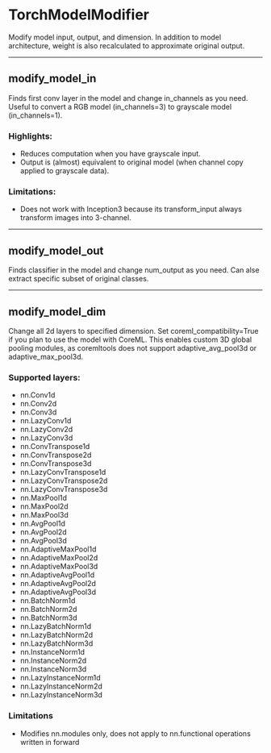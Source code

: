 # TorchModelModifier
Modify model input, output, and dimension.
In addition to model architecture, weight is also recalculated to approximate original output.

---
## modify_model_in
Finds first conv layer in the model and change in_channels as you need. Useful to convert a RGB model (in_channels=3) to grayscale model (in_channels=1).
### Highlights:
- Reduces computation when you have grayscale input.
- Output is (almost) equivalent to original model (when channel copy applied to grayscale data).
### Limitations:
- Does not work with Inception3 because its transform_input always transform images into 3-channel.

---
## modify_model_out
Finds classifier in the model and change num_output as you need. Can alse extract specific subset of original classes.

---
## modify_model_dim
Change all 2d layers to specified dimension.
Set coreml_compatibility=True if you plan to use the model with CoreML. This enables custom 3D global pooling modules, as coremltools does not support adaptive_avg_pool3d or adaptive_max_pool3d.

### Supported layers:
- nn.Conv1d
- nn.Conv2d
- nn.Conv3d
- nn.LazyConv1d
- nn.LazyConv2d
- nn.LazyConv3d
- nn.ConvTranspose1d
- nn.ConvTranspose2d
- nn.ConvTranspose3d
- nn.LazyConvTranspose1d
- nn.LazyConvTranspose2d
- nn.LazyConvTranspose3d
- nn.MaxPool1d
- nn.MaxPool2d
- nn.MaxPool3d
- nn.AvgPool1d
- nn.AvgPool2d
- nn.AvgPool3d
- nn.AdaptiveMaxPool1d
- nn.AdaptiveMaxPool2d
- nn.AdaptiveMaxPool3d
- nn.AdaptiveAvgPool1d
- nn.AdaptiveAvgPool2d
- nn.AdaptiveAvgPool3d
- nn.BatchNorm1d
- nn.BatchNorm2d
- nn.BatchNorm3d
- nn.LazyBatchNorm1d
- nn.LazyBatchNorm2d
- nn.LazyBatchNorm3d
- nn.InstanceNorm1d
- nn.InstanceNorm2d
- nn.InstanceNorm3d
- nn.LazyInstanceNorm1d
- nn.LazyInstanceNorm2d
- nn.LazyInstanceNorm3d
### Limitations
- Modifies nn.modules only, does not apply to nn.functional operations written in forward
